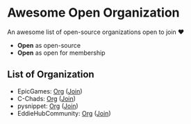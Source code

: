 # Awesome Open Organization

An awesome list of open-source organizations open to join :heart:
- **Open** as open-source
- **Open** as open for membership

## List of Organization

- EpicGames: [Org](https://github.com/EpicGames/) ([Join](https://www.unrealengine.com/en-US/ue-on-github))
- C-Chads: [Org](https://github.com/C-Chads/) ([Join](https://github.com/C-Chads/C-Chads))
- pysnippet: [Org](https://github.com/pysnippet/) ([Join](https://pysnippet.org/members))
- EddieHubCommunity: [Org](https://github.com/EddieHubCommunity/) ([Join](https://github.com/EddieHubCommunity/support))
